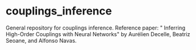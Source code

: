 # couplings_inference
General repository for couplings inference.  Reference paper: " Inferring High-Order Couplings with Neural Networks" by Aurélien Decelle, Beatriz Seoane, and Alfonso Navas. 
